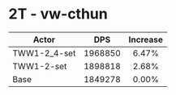 # 2T - vw-cthun
| Actor | DPS | Increase |
|---|:---:|:---:|
|TWW1-2_4-set|1968850|6.47%|
|TWW1-2-set|1898818|2.68%|
|Base|1849278|0.00%|
